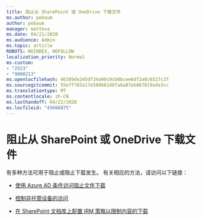 ```yaml
---
title: 阻止从 SharePoint 或 OneDrive 下载文件
ms.author: pebaum
author: pebaum
manager: matteva
ms.date: 04/21/2020
ms.audience: Admin
ms.topic: article
ROBOTS: NOINDEX, NOFOLLOW
localization_priority: Normal
ms.custom:
- "2523"
- "9000213"
ms.openlocfilehash: 46309de245df34a90c9cb0bcee6df2a8c6527c3f
ms.sourcegitcommit: 55eff703a17e500681d8fa6a87eb067019ade3cc
ms.translationtype: MT
ms.contentlocale: zh-CN
ms.lasthandoff: 04/22/2020
ms.locfileid: "43666875"
---
```

# <a name="prevent-files-from-being-downloaded-from-sharepoint-or-onedrive"></a>阻止从 SharePoint 或 OneDrive 下载文件

有多种方法可用于阻止或阻止下载发生。 有关相应的方法，请访问以下链接：

- [使用 Azure AD 条件访问阻止文件下载](https://docs.microsoft.com/cloud-app-security/use-case-proxy-block-session-aad#create-a-block-download-policy-for-unmanaged-devices)

- [控制非托管设备的访问](https://docs.microsoft.com/sharepoint/control-access-from-unmanaged-devices)

- [在 SharePoint 文档库上配置 IRM 策略以限制内容的下载](https://docs.microsoft.com/office365/securitycompliance/set-up-irm-in-sp-admin-center)
